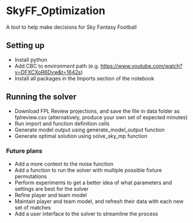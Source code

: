 # SkyFF_Optimization
A tool to help make decisions for Sky Fantasy Football

## Setting up
- Install python
- Add CBC to environment path (e.g. https://www.youtube.com/watch?v=DFXCXoR6Dvw&t=1642s)
- Install all packages in the Imports section of the notebook

## Running the solver
- Download FPL Review projections, and save the file in data folder as fplreview.csv (alternatively, produce your own set of expected minutes)
- Run import and function definition cells
- Generate model output using generate_model_output function
- Generate optimal solution using solve_sky_mp function

### Future plans
- Add a more context to the noise function
- Add a function to run the solver with multiple possible fixture permutations
- Perform experiments to get a better idea of what parameters and settings are best for the solver
- Refine player and team model
- Maintain player and team model, and refresh their data with each new set of matches
- Add a user interface to the solver to streamline the process
